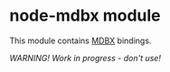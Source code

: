 # **node-mdbx module**
This module contains [MDBX](https://github.com/erthink/libmdbx) bindings.

*WARNING! Work in progress - don't use!*
